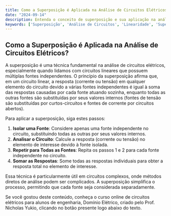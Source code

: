 ```yaml
---
title: Como a Superposição é Aplicada na Análise de Circuitos Elétricos?
date: "2024-09-14"
description: Entenda o conceito de superposição e sua aplicação na análise de circuitos elétricos.
keywords: ['Superposição', 'Análise de Circuitos', 'Linearidade', 'Supermalha', 'Nó']
---
```


## Como a Superposição é Aplicada na Análise de Circuitos Elétricos?

A superposição é uma técnica fundamental na análise de circuitos elétricos, especialmente quando lidamos com circuitos lineares que possuem múltiplas fontes independentes. O princípio da superposição afirma que, em um circuito linear, a resposta (corrente ou tensão) em qualquer elemento do circuito devido a várias fontes independentes é igual à soma das respostas causadas por cada fonte atuando sozinha, enquanto todas as outras fontes são substituídas por seus valores internos (fontes de tensão são substituídas por curtos-circuitos e fontes de corrente por circuitos abertos).

Para aplicar a superposição, siga estes passos:

1. **Isolar uma Fonte**: Considere apenas uma fonte independente no circuito, substituindo todas as outras por seus valores internos.
2. **Analisar o Circuito**: Calcule a resposta (corrente ou tensão) no elemento de interesse devido à fonte isolada.
3. **Repetir para Todas as Fontes**: Repita os passos 1 e 2 para cada fonte independente no circuito.
4. **Somar as Respostas**: Some todas as respostas individuais para obter a resposta total no elemento de interesse.

Essa técnica é particularmente útil em circuitos complexos, onde métodos diretos de análise podem ser complicados. A superposição simplifica o processo, permitindo que cada fonte seja considerada separadamente.

Se você gostou deste conteúdo, conheça o curso online de circuitos elétricos para alunos de engenharia, Domínio Elétrico, criado pelo Prof. Nicholas Yukio, clicando no botão presente logo abaixo do texto.